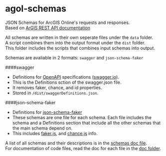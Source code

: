 # agol-schemas

JSON Schemas for ArcGIS Online's requests and responses.  
Based on [ArGIS REST API documentation](http://resources.arcgis.com/en/help/arcgis-rest-api/)  

All schemas are written in their own seperate files under the `data` folder.  
A script combines them into the output format under the `dist` folder.  
This folder includes the scripts that combines input schemas into output.  

Schemas are avaliable in 2 formats: `swagger` and `json-schema-faker`  

####swagger  
- Definitions for [OpenAPI](https://openapis.org/) specifications ([swagger.io](http://swagger.io/specification/)).  
- This is the Definitions sction of the swagger.json file.  
- It removes faker, chance, and id properties.  
- Stored in `/dist/swaggerDefinitions.json`.  

####json-schema-faker  
- Definitions for [json-schema-faker](https://github.com/json-schema-faker/json-schema-faker)  
- These schemas are one file for each schema. Each file includes the schema and a Definitions section that include all the other schemas that the main schema depend on.  
- This includes [faker.js](https://github.com/Marak/faker.js), and [chance.js](https://github.com/victorquinn/chancejs) info.  

A list of all schemas and their descriptions is in the [schemas doc file](/doc/schemas.md).  
For documentation of code files, read the doc for each file in the [doc folder](/docs/).  
